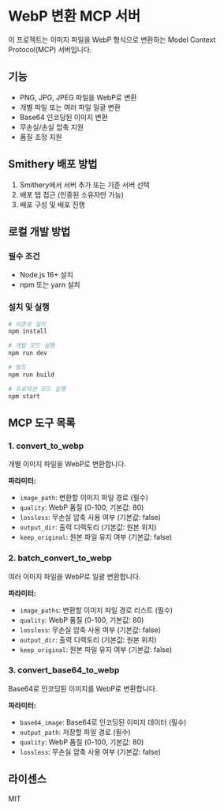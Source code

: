 # WebP 변환 MCP 서버

이 프로젝트는 이미지 파일을 WebP 형식으로 변환하는 Model Context Protocol(MCP) 서버입니다.

## 기능

- PNG, JPG, JPEG 파일을 WebP로 변환
- 개별 파일 또는 여러 파일 일괄 변환
- Base64 인코딩된 이미지 변환
- 무손실/손실 압축 지원
- 품질 조정 지원

## Smithery 배포 방법

1. Smithery에서 서버 추가 또는 기존 서버 선택
2. 배포 탭 접근 (인증된 소유자만 가능)
3. 배포 구성 및 배포 진행

## 로컬 개발 방법

### 필수 조건

- Node.js 16+ 설치
- npm 또는 yarn 설치

### 설치 및 실행

```bash
# 의존성 설치
npm install

# 개발 모드 실행
npm run dev

# 빌드
npm run build

# 프로덕션 모드 실행
npm start
```

## MCP 도구 목록

### 1. convert_to_webp

개별 이미지 파일을 WebP로 변환합니다.

**파라미터:**

- `image_path`: 변환할 이미지 파일 경로 (필수)
- `quality`: WebP 품질 (0-100, 기본값: 80)
- `lossless`: 무손실 압축 사용 여부 (기본값: false)
- `output_dir`: 출력 디렉토리 (기본값: 원본 위치)
- `keep_original`: 원본 파일 유지 여부 (기본값: false)

### 2. batch_convert_to_webp

여러 이미지 파일을 WebP로 일괄 변환합니다.

**파라미터:**

- `image_paths`: 변환할 이미지 파일 경로 리스트 (필수)
- `quality`: WebP 품질 (0-100, 기본값: 80)
- `lossless`: 무손실 압축 사용 여부 (기본값: false)
- `output_dir`: 출력 디렉토리 (기본값: 원본 위치)
- `keep_original`: 원본 파일 유지 여부 (기본값: false)

### 3. convert_base64_to_webp

Base64로 인코딩된 이미지를 WebP로 변환합니다.

**파라미터:**

- `base64_image`: Base64로 인코딩된 이미지 데이터 (필수)
- `output_path`: 저장할 파일 경로 (필수)
- `quality`: WebP 품질 (0-100, 기본값: 80)
- `lossless`: 무손실 압축 사용 여부 (기본값: false)

## 라이센스

MIT
